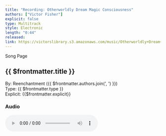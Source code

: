 ```yaml
---
title: "Recording: Otherworldly Dream Magic Consciousness"
authors: ["Victor Fisher"]
explicit: false
type: Multitrack
style: Electronic
length: "0:44"
released:
link: https://victorslibrary.s3.amazonaws.com/music/Otherworldly+Dream+Magick/Otherworldly+Dream+Magick.mp3
---
```


<g-link to="/song/otherworldly-dream-magic">Song Page</g-link>

## {{ $frontmatter.title }}

By: <g-link to="/band/reenchantment">Reenchantment</g-link> ({{ $frontmatter.authors.join(', ') }})  
Type: {{ $frontmatter.type }}  
Explicit: {{$frontmatter.explicit}}

### Audio

<audio controls controlsList="nodownload">
  <source :src="$frontmatter.link" type="audio/mpeg">
Your browser does not support the audio element.
</audio>
